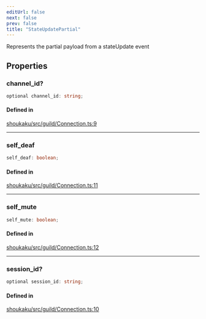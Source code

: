 ```yaml
---
editUrl: false
next: false
prev: false
title: "StateUpdatePartial"
---
```


Represents the partial payload from a stateUpdate event

## Properties

<a id="channel_id" name="channel_id"></a>

### channel\_id?

```ts
optional channel_id: string;
```

#### Defined in

[shoukaku/src/guild/Connection.ts:9](https://github.com/shipgirlproject/shoukaku/blob/30762f5af6c7b4176e69ee96fa39bc204a7cff21/src/guild/Connection.ts#L9)

***

<a id="self_deaf" name="self_deaf"></a>

### self\_deaf

```ts
self_deaf: boolean;
```

#### Defined in

[shoukaku/src/guild/Connection.ts:11](https://github.com/shipgirlproject/shoukaku/blob/30762f5af6c7b4176e69ee96fa39bc204a7cff21/src/guild/Connection.ts#L11)

***

<a id="self_mute" name="self_mute"></a>

### self\_mute

```ts
self_mute: boolean;
```

#### Defined in

[shoukaku/src/guild/Connection.ts:12](https://github.com/shipgirlproject/shoukaku/blob/30762f5af6c7b4176e69ee96fa39bc204a7cff21/src/guild/Connection.ts#L12)

***

<a id="session_id" name="session_id"></a>

### session\_id?

```ts
optional session_id: string;
```

#### Defined in

[shoukaku/src/guild/Connection.ts:10](https://github.com/shipgirlproject/shoukaku/blob/30762f5af6c7b4176e69ee96fa39bc204a7cff21/src/guild/Connection.ts#L10)
